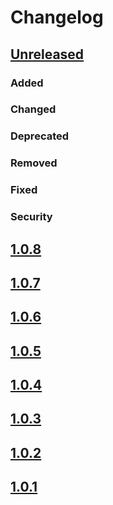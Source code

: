 # Changelog

## [Unreleased]

### Added

### Changed

### Deprecated

### Removed

### Fixed

### Security

## [1.0.8]

## [1.0.7]

## [1.0.6]

## [1.0.5]

## [1.0.4]

## [1.0.3]

## [1.0.2]

## [1.0.1]

[unreleased]: https://github.com/yamin8000/Owl2/compare/1.0.8...HEAD

[1.0.8]: https://github.com/yamin8000/Owl2/compare/1.0.7...1.0.8

[1.0.7]: https://github.com/yamin8000/Owl2/compare/1.0.6...1.0.7

[1.0.6]: https://github.com/yamin8000/Owl2/compare/1.0.5...1.0.6

[1.0.5]: https://github.com/yamin8000/Owl2/compare/1.0.4...1.0.5

[1.0.4]: https://github.com/yamin8000/Owl2/compare/1.0.3...1.0.4

[1.0.3]: https://github.com/yamin8000/Owl2/compare/1.0.2...1.0.3

[1.0.2]: https://github.com/yamin8000/Owl2/compare/1.0.1...1.0.2

[1.0.1]: https://github.com/yamin8000/Owl2/releases/tag/1.0.1